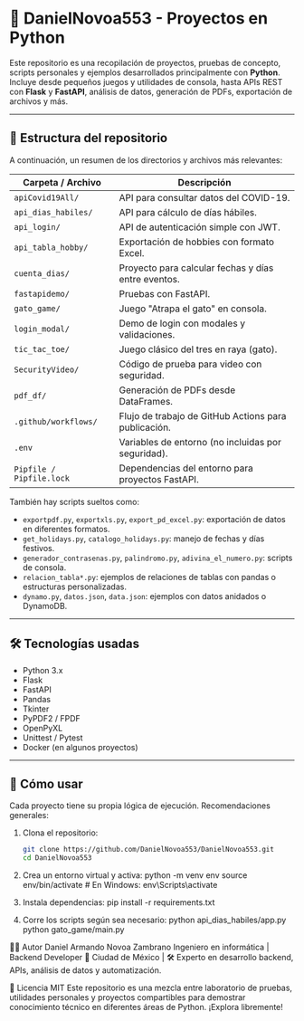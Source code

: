 # 🧪 DanielNovoa553 - Proyectos en Python

Este repositorio es una recopilación de proyectos, pruebas de concepto, scripts personales y ejemplos desarrollados principalmente con **Python**. Incluye desde pequeños juegos y utilidades de consola, hasta APIs REST con **Flask** y **FastAPI**, análisis de datos, generación de PDFs, exportación de archivos y más.

---

## 📁 Estructura del repositorio

A continuación, un resumen de los directorios y archivos más relevantes:

| Carpeta / Archivo        | Descripción |
|--------------------------|-------------|
| `apiCovid19All/`         | API para consultar datos del COVID-19. |
| `api_dias_habiles/`      | API para cálculo de días hábiles. |
| `api_login/`             | API de autenticación simple con JWT. |
| `api_tabla_hobby/`       | Exportación de hobbies con formato Excel. |
| `cuenta_dias/`           | Proyecto para calcular fechas y días entre eventos. |
| `fastapidemo/`           | Pruebas con FastAPI. |
| `gato_game/`             | Juego "Atrapa el gato" en consola. |
| `login_modal/`           | Demo de login con modales y validaciones. |
| `tic_tac_toe/`           | Juego clásico del tres en raya (gato). |
| `SecurityVideo/`         | Código de prueba para video con seguridad. |
| `pdf_df/`                | Generación de PDFs desde DataFrames. |
| `.github/workflows/`     | Flujo de trabajo de GitHub Actions para publicación. |
| `.env`                   | Variables de entorno (no incluidas por seguridad). |
| `Pipfile / Pipfile.lock` | Dependencias del entorno para proyectos FastAPI. |

También hay scripts sueltos como:

- `exportpdf.py`, `exportxls.py`, `export_pd_excel.py`: exportación de datos en diferentes formatos.
- `get_holidays.py`, `catalogo_holidays.py`: manejo de fechas y días festivos.
- `generador_contrasenas.py`, `palindromo.py`, `adivina_el_numero.py`: scripts de consola.
- `relacion_tabla*.py`: ejemplos de relaciones de tablas con pandas o estructuras personalizadas.
- `dynamo.py`, `datos.json`, `data.json`: ejemplos con datos anidados o DynamoDB.

---

## 🛠 Tecnologías usadas

- Python 3.x
- Flask
- FastAPI
- Pandas
- Tkinter
- PyPDF2 / FPDF
- OpenPyXL
- Unittest / Pytest
- Docker (en algunos proyectos)

---

## 🚀 Cómo usar

Cada proyecto tiene su propia lógica de ejecución. Recomendaciones generales:

1. Clona el repositorio:

   ```bash
   git clone https://github.com/DanielNovoa553/DanielNovoa553.git
   cd DanielNovoa553

2. Crea un entorno virtual y activa:
python -m venv env
source env/bin/activate  # En Windows: env\Scripts\activate

3. Instala dependencias:
pip install -r requirements.txt

4. Corre los scripts según sea necesario:
python api_dias_habiles/app.py
python gato_game/main.py

👨‍💻 Autor
Daniel Armando Novoa Zambrano
Ingeniero en informática | Backend Developer
📍 Ciudad de México | 
🛠 Experto en desarrollo backend, APIs, análisis de datos y automatización.

📝 Licencia
MIT
Este repositorio es una mezcla entre laboratorio de pruebas, utilidades personales y proyectos compartibles para demostrar conocimiento técnico en diferentes áreas de Python. ¡Explora libremente!
